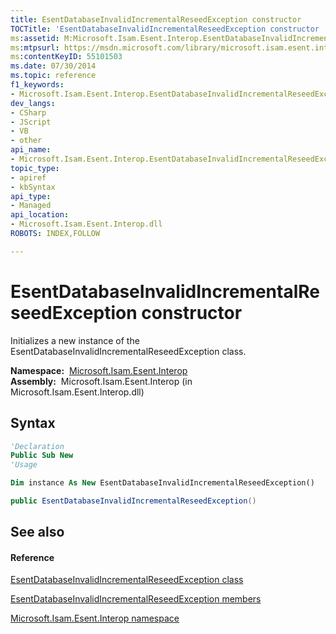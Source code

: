 ```yaml
---
title: EsentDatabaseInvalidIncrementalReseedException constructor 
TOCTitle: 'EsentDatabaseInvalidIncrementalReseedException constructor '
ms:assetid: M:Microsoft.Isam.Esent.Interop.EsentDatabaseInvalidIncrementalReseedException.#ctor
ms:mtpsurl: https://msdn.microsoft.com/library/microsoft.isam.esent.interop.esentdatabaseinvalidincrementalreseedexception.esentdatabaseinvalidincrementalreseedexception(v=EXCHG.10)
ms:contentKeyID: 55101503
ms.date: 07/30/2014
ms.topic: reference
f1_keywords:
- Microsoft.Isam.Esent.Interop.EsentDatabaseInvalidIncrementalReseedException.EsentDatabaseInvalidIncrementalReseedException
dev_langs:
- CSharp
- JScript
- VB
- other
api_name: 
- Microsoft.Isam.Esent.Interop.EsentDatabaseInvalidIncrementalReseedException..ctor
topic_type: 
- apiref
- kbSyntax
api_type: 
- Managed
api_location: 
- Microsoft.Isam.Esent.Interop.dll
ROBOTS: INDEX,FOLLOW

---
```


# EsentDatabaseInvalidIncrementalReseedException constructor

Initializes a new instance of the EsentDatabaseInvalidIncrementalReseedException class.

**Namespace:**  [Microsoft.Isam.Esent.Interop](hh596136\(v=exchg.10\).md)  
**Assembly:**  Microsoft.Isam.Esent.Interop (in Microsoft.Isam.Esent.Interop.dll)

## Syntax

``` vb
'Declaration
Public Sub New
'Usage

Dim instance As New EsentDatabaseInvalidIncrementalReseedException()
```

``` csharp
public EsentDatabaseInvalidIncrementalReseedException()
```

## See also

#### Reference

[EsentDatabaseInvalidIncrementalReseedException class](dn334430\(v=exchg.10\).md)

[EsentDatabaseInvalidIncrementalReseedException members](dn334331\(v=exchg.10\).md)

[Microsoft.Isam.Esent.Interop namespace](hh596136\(v=exchg.10\).md)

